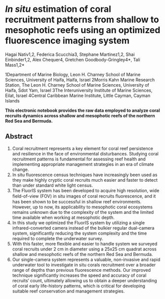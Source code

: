 # _In situ_ estimation of coral recruitment patterns from shallow to mesophotic reefs using an optimized fluorescence imaging system
Hagai Nativ1,2, Federica Scucchia3, Stephane Martinez1,2, Shai Einbinder1,2, Alex Chequer4, Gretchen Goodbody-Gringley4*, Tali Mass1,2*

1Department of Marine Biology, Leon H. Charney School of Marine Sciences, University of Haifa, Haifa, Israel
2Morris Kahn Marine Research Station, The Leon H. Charney School of Marine Sciences, University of Haifa, Sdot Yam, Israel
3The Interuniversity Institute of Marine Sciences, Eilat, Israel
4Central Caribbean Marine Institute, Little Cayman, Cayman Islands

**This electronic notebook provides the raw data employed to analyze coral recruits dynamics across shallow and mesophotic reefs of the northern Red Sea and Bermuda.**

## Abstract  
1.	Coral recruitment represents a key element for coral reef persistence and resilience in the face of environmental disturbances. Studying coral recruitment patterns is fundamental for assessing reef health and implementing appropriate management strategies in an era of climate change.
2.	In situ fluorescence census techniques have increasingly been used as they make highly cryptic coral recruits much easier and faster to detect than under standard white light census.
3.	The FluorIS system has been developed to acquire high resolution, wide ﬁeld-of-view (FOV) in situ images of coral recruits ﬂuorescence, and it has been shown to be successful in shallow reef environments. However, up to now, its applicability to mesophotic coral ecosystems remains unknown due to the complexity of the system and the limited time available when working at mesophotic depth.
4.	In this study we optimized the FluorIS system by utilizing a single infrared-converted camera instead of the bulkier regular dual-camera system, significantly reducing the system complexity and the time required to complete the underwater survey.
5.	With this faster, more flexible and easier to handle system we surveyed coral recruits under 2 cm in diameter using a 25x25 cm quadrat across shallow and mesophotic reefs of the northern Red Sea and Bermuda. 
6.	Our single-camera system represents a valuable, non-invasive and rapid underwater tool to investigate in situ corals recruitment over a broader range of depths than previous fluorescence methods. Our improved technique significantly increases the speed and accuracy of coral recruits’ count, ultimately allowing us to obtain a deeper understanding of coral early life-history patterns, which is critical for developing suitable reef conservation and management strategies.



